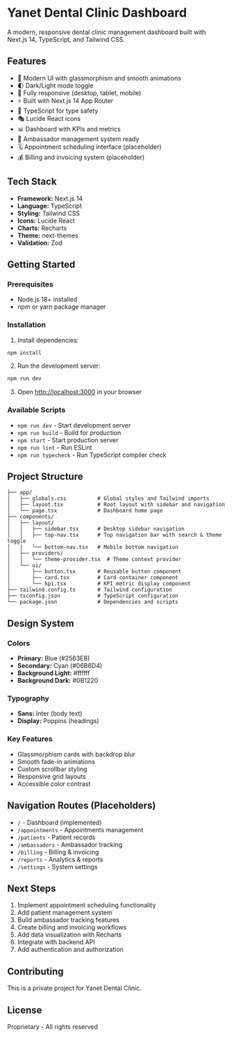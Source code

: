 # Yanet Dental Clinic Dashboard

A modern, responsive dental clinic management dashboard built with Next.js 14, TypeScript, and Tailwind CSS.

## Features

- 🎨 Modern UI with glassmorphism and smooth animations
- 🌓 Dark/Light mode toggle
- 📱 Fully responsive (desktop, tablet, mobile)
- ⚡ Built with Next.js 14 App Router
- 🎯 TypeScript for type safety
- 🎭 Lucide React icons
- 📊 Dashboard with KPIs and metrics
- 👥 Ambassador management system ready
- 🗓️ Appointment scheduling interface (placeholder)
- 💰 Billing and invoicing system (placeholder)

## Tech Stack

- **Framework:** Next.js 14
- **Language:** TypeScript
- **Styling:** Tailwind CSS
- **Icons:** Lucide React
- **Charts:** Recharts
- **Theme:** next-themes
- **Validation:** Zod

## Getting Started

### Prerequisites

- Node.js 18+ installed
- npm or yarn package manager

### Installation

1. Install dependencies:
```bash
npm install
```

2. Run the development server:
```bash
npm run dev
```

3. Open [http://localhost:3000](http://localhost:3000) in your browser

### Available Scripts

- `npm run dev` - Start development server
- `npm run build` - Build for production
- `npm start` - Start production server
- `npm run lint` - Run ESLint
- `npm run typecheck` - Run TypeScript compiler check

## Project Structure

```
├── app/
│   ├── globals.css          # Global styles and Tailwind imports
│   ├── layout.tsx           # Root layout with sidebar and navigation
│   └── page.tsx             # Dashboard home page
├── components/
│   ├── layout/
│   │   ├── sidebar.tsx      # Desktop sidebar navigation
│   │   ├── top-nav.tsx      # Top navigation bar with search & theme toggle
│   │   └── bottom-nav.tsx   # Mobile bottom navigation
│   ├── providers/
│   │   └── theme-provider.tsx  # Theme context provider
│   └── ui/
│       ├── button.tsx       # Reusable button component
│       ├── card.tsx         # Card container component
│       └── kpi.tsx          # KPI metric display component
├── tailwind.config.ts       # Tailwind configuration
├── tsconfig.json            # TypeScript configuration
└── package.json             # Dependencies and scripts
```

## Design System

### Colors
- **Primary:** Blue (#2563EB)
- **Secondary:** Cyan (#06B6D4)
- **Background Light:** #ffffff
- **Background Dark:** #0B1220

### Typography
- **Sans:** Inter (body text)
- **Display:** Poppins (headings)

### Key Features
- Glassmorphism cards with backdrop blur
- Smooth fade-in animations
- Custom scrollbar styling
- Responsive grid layouts
- Accessible color contrast

## Navigation Routes (Placeholders)

- `/` - Dashboard (implemented)
- `/appointments` - Appointments management
- `/patients` - Patient records
- `/ambassadors` - Ambassador tracking
- `/billing` - Billing & invoicing
- `/reports` - Analytics & reports
- `/settings` - System settings

## Next Steps

1. Implement appointment scheduling functionality
2. Add patient management system
3. Build ambassador tracking features
4. Create billing and invoicing workflows
5. Add data visualization with Recharts
6. Integrate with backend API
7. Add authentication and authorization

## Contributing

This is a private project for Yanet Dental Clinic.

## License

Proprietary - All rights reserved
